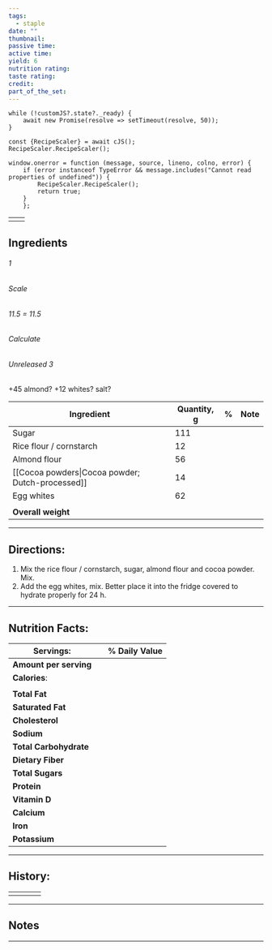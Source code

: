 ```yaml
---
tags:
  - staple
date: ""
thumbnail: 
passive time: 
active time: 
yield: 6
nutrition rating: 
taste rating: 
credit: 
part_of_the_set:
---
```

```dataviewjs
while (!customJS?.state?._ready) { 
	await new Promise(resolve => setTimeout(resolve, 50)); 
} 

const {RecipeScaler} = await cJS();
RecipeScaler.RecipeScaler();

window.onerror = function (message, source, lineno, colno, error) {
	if (error instanceof TypeError && message.includes("Cannot read properties of undefined")) {
		RecipeScaler.RecipeScaler();
		return true;
	}
    };
```

|     |     |
| --- | --- |
|     |     |


## Ingredients

###### 1
###### Scale
###### 11.5 = 11.5
###### Calculate
###### Unreleased 3
+45 almond?
+12 whites?
salt?

| Ingredient                                       | Quantity, g | %   | Note |
| ------------------------------------------------ | ----------- | --- | ---- |
| Sugar                                            | 111         |     |      |
| Rice flour / cornstarch                          | 12          |     |      |
| Almond flour                                     | 56          |     |      |
| [[Cocoa powders\|Cocoa powder; Dutch-processed]] | 14          |     |      |
| Egg whites                                       | 62          |     |      |
|                                                  |             |     |      |
| **Overall weight**                               |             |     |      |




---
## Directions:

1. Mix the rice flour / cornstarch, sugar, almond flour and cocoa powder. Mix.
2. Add the egg whites, mix. Better place it into the fridge covered to hydrate properly for 24 h.


---
## Nutrition Facts:

| **Servings:**          |       | % Daily Value |
| ---------------------- | ----- | ------------- |
| **Amount per serving** |       |               |
| **Calories**:          |       |               |
|                        |       |               |
| **Total Fat**          |       |               |
| **Saturated Fat**      |       |               |
| **Cholesterol**        |       |               |
| **Sodium**             |       |               |
| **Total Carbohydrate** |       |               |
| **Dietary Fiber**      |       |               |
| **Total Sugars**       |       |               |
| **Protein**            |       |               |
| **Vitamin D**          |       |               |
| **Calcium**            |       |               |
| **Iron**               |       |               |
| **Potassium**          |       |               |

---
## History:

|     |                   |                   |                   |
| --- | ----------------- | ----------------- | ----------------- |
|     |                   |                   |                   |


---
## Notes


>

---



